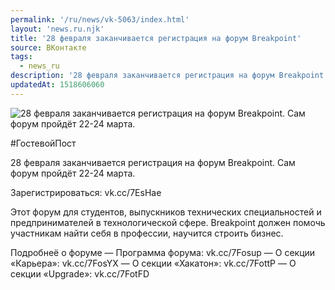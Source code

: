 ```yaml
---
permalink: '/ru/news/vk-5063/index.html'
layout: 'news.ru.njk'
title: '28 февраля заканчивается регистрация на форум Breakpoint'
source: ВКонтакте
tags:
  - news_ru
description: '28 февраля заканчивается регистрация на форум Breakpoint'
updatedAt: 1518606060
---
```

![28 февраля заканчивается регистрация на форум Breakpoint. Сам форум пройдёт 22-24 марта.](https://sun9-14.userapi.com/impf/c824600/v824600695/b85e8/_Km2gnQvKrc.jpg?size=1280x905&quality=96&proxy=1&sign=36d50c1e0c0ea73053b897f6a1be7ad7&c_uniq_tag=20gT8Hz_D4GYBlqsPC9pOZeuumOmsvyldYXWK1Kgnpw&type=album)

#ГостевойПост

28 февраля заканчивается регистрация на форум Breakpoint. Сам форум пройдёт 22-24 марта.

Зарегистрироваться: vk.cc/7EsHae

Этот форум для студентов, выпускников технических специальностей и предпринимателей в технологической сфере. Breakpoint должен помочь участникам найти себя в профессии, научится строить бизнес.

Подробнеё о форуме
— Программа форума: vk.cc/7Fosup
— О секции «Карьера»: vk.cc/7FosYX
— О секции «Хакатон»: vk.cc/7FottP
— О секции «Upgrade»: vk.cc/7FotFD
